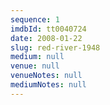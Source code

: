 ```yaml
---
sequence: 1
imdbId: tt0040724
date: 2008-01-22
slug: red-river-1948
medium: null
venue: null
venueNotes: null
mediumNotes: null
---
```


